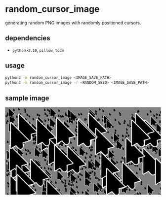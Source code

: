 # random_cursor_image
generating random PNG images with randomly positioned cursors.



## dependencies

- `python>3.10`, `pillow`, `tqdm`



## usage

```bash
python3 -m random_cursor_image <IMAGE_SAVE_PATH>
python3 -m random_cursor_image -r <RANDOM_SEED> <IMAGE_SAVE_PATH>
```



## sample image

![](./sample_image.png)
